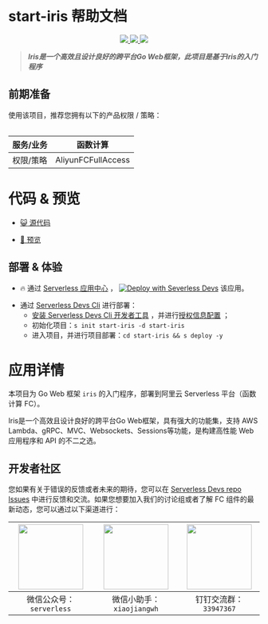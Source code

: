 # start-iris 帮助文档

<p align="center" class="flex justify-center">
    <a href="https://www.serverless-devs.com" class="ml-1">
    <img src="http://editor.devsapp.cn/icon?package=start-iris&type=packageType">
  </a>
  <a href="http://www.devsapp.cn/details.html?name=start-iris" class="ml-1">
    <img src="http://editor.devsapp.cn/icon?package=start-iris&type=packageVersion">
  </a>
  <a href="http://www.devsapp.cn/details.html?name=start-iris" class="ml-1">
    <img src="http://editor.devsapp.cn/icon?package=start-iris&type=packageDownload">
  </a>
</p>

<description>

> ***Iris是一个高效且设计良好的跨平台Go Web框架，此项目是基于Iris的入门程序***

</description>

<table>

## 前期准备
使用该项目，推荐您拥有以下的产品权限 / 策略：

| 服务/业务 | 函数计算 |     
| --- |  --- |   
| 权限/策略 | AliyunFCFullAccess |     


</table>

<codepre id="codepre">

# 代码 & 预览

- [:smiley_cat: 源代码](https://github.com/zjy2414/start-iris)

- [:rocket: 预览](http://start-iris.iris-service.1451800943597498.cn-shanghai.fc.devsapp.net/)

</codepre>

<deploy>

## 部署 & 体验

<appcenter>

- :fire: 通过 [Serverless 应用中心](https://fcnext.console.aliyun.com/applications/create?template=start-iris) ，
[![Deploy with Severless Devs](https://img.alicdn.com/imgextra/i1/O1CN01w5RFbX1v45s8TIXPz_!!6000000006118-55-tps-95-28.svg)](https://fcnext.console.aliyun.com/applications/create?template=start-iris)  该应用。 

</appcenter>

- 通过 [Serverless Devs Cli](https://www.serverless-devs.com/serverless-devs/install) 进行部署：
    - [安装 Serverless Devs Cli 开发者工具](https://www.serverless-devs.com/serverless-devs/install) ，并进行[授权信息配置](https://www.serverless-devs.com/fc/config) ；
    - 初始化项目：`s init start-iris -d start-iris`   
    - 进入项目，并进行项目部署：`cd start-iris && s deploy -y`

</deploy>

<appdetail id="flushContent">

# 应用详情

本项目为 Go Web 框架 `iris` 的入门程序，部署到阿里云 Serverless 平台（函数计算 FC）。

Iris是一个高效且设计良好的跨平台Go Web框架，具有强大的功能集，支持 AWS Lambda、gRPC、MVC、Websockets、Sessions等功能，是构建高性能 Web 应用程序和 API 的不二之选。

</appdetail>

<devgroup>

## 开发者社区

您如果有关于错误的反馈或者未来的期待，您可以在 [Serverless Devs repo Issues](https://github.com/serverless-devs/serverless-devs/issues) 中进行反馈和交流。如果您想要加入我们的讨论组或者了解 FC 组件的最新动态，您可以通过以下渠道进行：

<p align="center">

| <img src="https://serverless-article-picture.oss-cn-hangzhou.aliyuncs.com/1635407298906_20211028074819117230.png" width="130px" > | <img src="https://serverless-article-picture.oss-cn-hangzhou.aliyuncs.com/1635407044136_20211028074404326599.png" width="130px" > | <img src="https://serverless-article-picture.oss-cn-hangzhou.aliyuncs.com/1635407252200_20211028074732517533.png" width="130px" > |
|--- | --- | --- |
| <center>微信公众号：`serverless`</center> | <center>微信小助手：`xiaojiangwh`</center> | <center>钉钉交流群：`33947367`</center> | 

</p>

</devgroup>